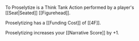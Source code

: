 To Proselytize is a Think Tank Action performed by a player's [[Seat|Seated]] [[Figurehead]].

Proselytizing has a [[Funding Cost]] of [[4F]].


Proselytizing increases your [[Narrative Score]] by +1.